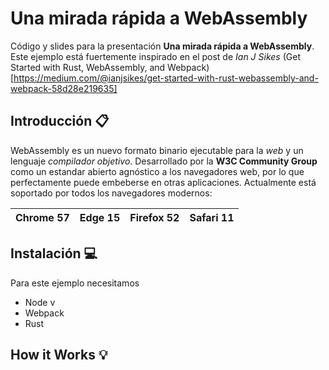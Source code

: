 # Una mirada rápida a WebAssembly

Código y slides para la presentación **Una mirada rápida a WebAssembly**. Este ejemplo está fuertemente inspirado en el post de *Ian J Sikes* (Get Started with Rust, WebAssembly, and Webpack) [https://medium.com/@ianjsikes/get-started-with-rust-webassembly-and-webpack-58d28e219635]

## Introducción :clipboard:
WebAssembly es un nuevo formato binario ejecutable para la *web* y un lenguaje *compilador objetivo*. Desarrollado por la **W3C Community Group** como un estandar abierto agnóstico a los navegadores web, por lo que perfectamente puede embeberse en otras aplicaciones.
Actualmente está soportado por todos los navegadores modernos:


| Chrome 57  | Edge 15  | Firefox 52  | Safari 11  |
|------------|----------|-------------|------------|

## Instalación :computer:
Para este ejemplo necesitamos

* Node v
* Webpack
* Rust

## How it Works :bulb:

